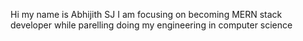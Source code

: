Hi my name is Abhijith SJ
I am focusing on becoming MERN stack developer while parelling doing my engineering in computer science


<!---
AGENTSJ/AGENTSJ is a ✨ special ✨ repository because its `README.md` (this file) appears on your GitHub profile.
You can click the Preview link to take a look at your changes.
--->
